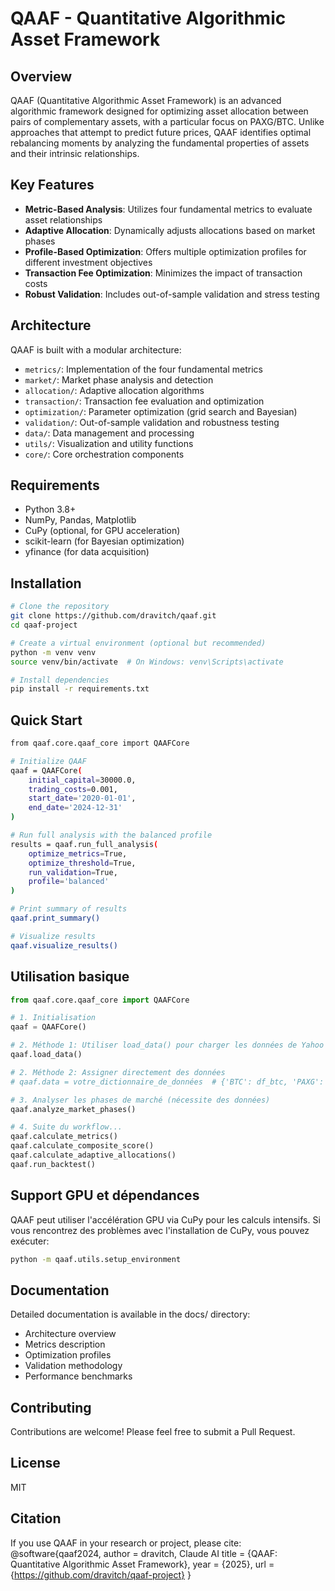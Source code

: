 # QAAF - Quantitative Algorithmic Asset Framework

## Overview

QAAF (Quantitative Algorithmic Asset Framework) is an advanced algorithmic framework designed for optimizing asset allocation between pairs of complementary assets, with a particular focus on PAXG/BTC. Unlike approaches that attempt to predict future prices, QAAF identifies optimal rebalancing moments by analyzing the fundamental properties of assets and their intrinsic relationships.

## Key Features

- **Metric-Based Analysis**: Utilizes four fundamental metrics to evaluate asset relationships
- **Adaptive Allocation**: Dynamically adjusts allocations based on market phases
- **Profile-Based Optimization**: Offers multiple optimization profiles for different investment objectives
- **Transaction Fee Optimization**: Minimizes the impact of transaction costs
- **Robust Validation**: Includes out-of-sample validation and stress testing

## Architecture

QAAF is built with a modular architecture:

- `metrics/`: Implementation of the four fundamental metrics
- `market/`: Market phase analysis and detection
- `allocation/`: Adaptive allocation algorithms
- `transaction/`: Transaction fee evaluation and optimization
- `optimization/`: Parameter optimization (grid search and Bayesian)
- `validation/`: Out-of-sample validation and robustness testing
- `data/`: Data management and processing
- `utils/`: Visualization and utility functions
- `core/`: Core orchestration components

## Requirements

- Python 3.8+
- NumPy, Pandas, Matplotlib
- CuPy (optional, for GPU acceleration)
- scikit-learn (for Bayesian optimization)
- yfinance (for data acquisition)

## Installation

```bash
# Clone the repository
git clone https://github.com/dravitch/qaaf.git
cd qaaf-project

# Create a virtual environment (optional but recommended)
python -m venv venv
source venv/bin/activate  # On Windows: venv\Scripts\activate

# Install dependencies
pip install -r requirements.txt
```

## Quick Start

```bash
from qaaf.core.qaaf_core import QAAFCore

# Initialize QAAF
qaaf = QAAFCore(
    initial_capital=30000.0,
    trading_costs=0.001,
    start_date='2020-01-01',
    end_date='2024-12-31'
)

# Run full analysis with the balanced profile
results = qaaf.run_full_analysis(
    optimize_metrics=True,
    optimize_threshold=True,
    run_validation=True,
    profile='balanced'
)

# Print summary of results
qaaf.print_summary()

# Visualize results
qaaf.visualize_results()
```
## Utilisation basique

```python
from qaaf.core.qaaf_core import QAAFCore

# 1. Initialisation
qaaf = QAAFCore()

# 2. Méthode 1: Utiliser load_data() pour charger les données de Yahoo Finance
qaaf.load_data()

# 2. Méthode 2: Assigner directement des données
# qaaf.data = votre_dictionnaire_de_données  # {'BTC': df_btc, 'PAXG': df_paxg, 'PAXG/BTC': df_ratio}

# 3. Analyser les phases de marché (nécessite des données)
qaaf.analyze_market_phases()

# 4. Suite du workflow...
qaaf.calculate_metrics()
qaaf.calculate_composite_score()
qaaf.calculate_adaptive_allocations()
qaaf.run_backtest()
```
## Support GPU et dépendances

QAAF peut utiliser l'accélération GPU via CuPy pour les calculs intensifs. Si vous rencontrez des problèmes avec l'installation de CuPy, vous pouvez exécuter:

```bash
python -m qaaf.utils.setup_environment
```
## Documentation
Detailed documentation is available in the docs/ directory:

- Architecture overview
- Metrics description
- Optimization profiles
- Validation methodology
- Performance benchmarks

## Contributing
Contributions are welcome! Please feel free to submit a Pull Request.

## License
MIT

## Citation
If you use QAAF in your research or project, please cite:
@software{qaaf2024,
  author = dravitch, Claude AI
  title = {QAAF: Quantitative Algorithmic Asset Framework},
  year = {2025},
  url = {https://github.com/dravitch/qaaf-project}
}
